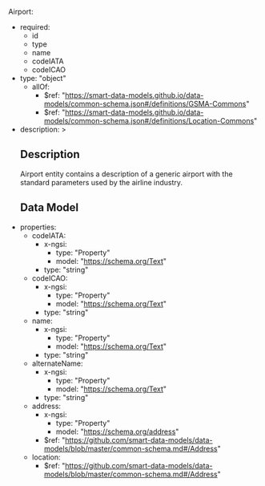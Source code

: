 Airport:
  - required:
    - id
    - type
    - name
    - codeIATA
    - codeICAO
  - type: "object"
    - allOf:
      - $ref: "https://smart-data-models.github.io/data-models/common-schema.json#/definitions/GSMA-Commons"
      - $ref: "https://smart-data-models.github.io/data-models/common-schema.json#/definitions/Location-Commons"
   - description: >
      ## Description
      Airport entity contains a description of a generic airport with the standard parameters used by the airline industry.
      ## Data Model
  - properties:
    - codeIATA:
      - x-ngsi:
        - type: "Property"
        - model: "https://schema.org/Text"
      - type: "string"
    - codeICAO:
      - x-ngsi:
        - type: "Property"
        - model: "https://schema.org/Text"
      - type: "string"
    - name:
      - x-ngsi:
        - type: "Property"
        - model: "https://schema.org/Text"
      - type: "string"
    - alternateName:
      - x-ngsi:
        - type: "Property"
        - model: "https://schema.org/Text"
      - type: "string"
    - address:
      - x-ngsi:
        - type: "Property"
        - model: "https://schema.org/address"
      - $ref: "https://github.com/smart-data-models/data-models/blob/master/common-schema.md#/Address"
    - location:
      - $ref: "https://github.com/smart-data-models/data-models/blob/master/common-schema.md#/Address"